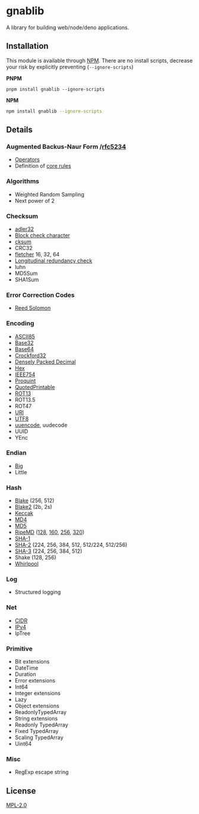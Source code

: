 # gnablib

A library for building web/node/deno applications.

## Installation

This module is available through [NPM](https://www.npmjs.com/).  There are no install scripts, decrease your risk by explicitly preventing (`--ignore-scripts`)

**PNPM**
```
pnpm install gnablib --ignore-scripts
```

**NPM**
```bash
npm install gnablib --ignore-scripts
```

## Details

### Augmented Backus-Naur Form /[rfc5234](https://datatracker.ietf.org/doc/html/rfc5234)

- [Operators](https://datatracker.ietf.org/doc/html/rfc5234#section-3)
- Definition of [core rules](https://datatracker.ietf.org/doc/html/rfc5234#appendix-B.1)

### Algorithms

- Weighted Random Sampling
- Next power of 2

### Checksum

- [adler32](https://datatracker.ietf.org/doc/html/rfc1950)
- [Block check character](https://en.wikipedia.org/wiki/Block_check_character)
- [cksum](https://en.wikipedia.org/wiki/Cksum)
- CRC32
- [fletcher](http://www.zlib.net/maxino06_fletcher-adler.pdf) 16, 32, 64
- [Longitudinal redundancy check](https://en.wikipedia.org/wiki/Longitudinal_redundancy_check)
- luhn
- MD5Sum
- SHA1Sum

### Error Correction Codes

- [Reed Solomon](https://en.wikipedia.org/wiki/Reed%E2%80%93Solomon_error_correction)

### Encoding

- [ASCII85](https://en.wikipedia.org/wiki/Ascii85)
- [Base32](https://www.gnabgib.com/tools/base32/)
- [Base64](https://www.gnabgib.com/tools/base64/)
- [Crockford32](https://www.crockford.com/base32.html)
- [Densely Packed Decimal](https://en.wikipedia.org/wiki/Densely_packed_decimal)
- [Hex](https://en.wikipedia.org/wiki/Hexadecimal)
- [IEEE754](https://en.wikipedia.org/wiki/IEEE_754)
- [Proquint](http://www.gnabgib.com/tools/proquint/)
- [QuotedPrintable](https://datatracker.ietf.org/doc/html/rfc2045#section-6.7)
- [ROT13](https://en.wikipedia.org/wiki/ROT13)
- ROT13.5
- ROT47
- [URI](https://datatracker.ietf.org/doc/html/rfc3986#page-11)
- [UTF8](https://datatracker.ietf.org/doc/html/rfc3629)
- [uuencode](https://en.wikipedia.org/wiki/Uuencoding), uudecode
- UUID
- YEnc

### Endian

- [Big](https://en.wikipedia.org/wiki/Endianness)
- Little

### Hash

- [Blake](<https://en.wikipedia.org/wiki/BLAKE_(hash_function)>) (256, 512)
- [Blake2](https://www.blake2.net/) (2b, 2s)
- [Keccak](https://keccak.team/keccak.html)
- [MD4](https://datatracker.ietf.org/doc/html/rfc1320)
- [MD5](https://datatracker.ietf.org/doc/html/rfc1321)
- [RipeMD](https://en.wikipedia.org/wiki/RIPEMD) ([128](https://homes.esat.kuleuven.be/~bosselae/ripemd/rmd128.txt), [160](https://homes.esat.kuleuven.be/~bosselae/ripemd/rmd160.txt), [256](https://homes.esat.kuleuven.be/~bosselae/ripemd/rmd256.txt), [320](https://homes.esat.kuleuven.be/~bosselae/ripemd/rmd320.txt))
- [SHA-1](https://datatracker.ietf.org/doc/html/rfc3174)
- [SHA-2](https://en.wikipedia.org/wiki/SHA-2) (224, 256, 384, 512, 512/224, 512/256)
- [SHA-3](https://en.wikipedia.org/wiki/SHA-3) (224, 256, 384, 512)
- Shake (128, 256)
- [Whirlpool](https://web.archive.org/web/20171129084214/http://www.larc.usp.br/~pbarreto/WhirlpoolPage.html)

### Log

- Structured logging

### Net

- [CIDR](https://en.wikipedia.org/wiki/Classless_Inter-Domain_Routing)
- [IPv4](https://en.wikipedia.org/wiki/Internet_Protocol_version_4)
- IpTree

### Primitive

- Bit extensions
- DateTime
- Duration
- Error extensions
- Int64
- Integer extensions
- Lazy
- Object extensions
- ReadonlyTypedArray
- String extensions
- Readonly TypedArray
- Fixed TypedArray
- Scaling TypedArray
- Uint64

### Misc

- RegExp escape string

<!-- 
## Development

Tests are written using the swift [uvu](https://github.com/lukeed/uvu) test runner /w [uvu/assert](https://github.com/lukeed/uvu/blob/master/docs/api.assert.md)

```base
npm test
```

Content will be output into `/dist/**`

```bash
npm run build
``` 

Update version
```bash
npm version patch -m "Upgrade to %s, <reason>"
```
-->

## License

[MPL-2.0](LICENSE)

